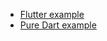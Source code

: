 - [Flutter example](https://github.com/justprodev/json_fetcher/tree/master/examples/flutter_json_fetcher_example)
- [Pure Dart example](https://github.com/justprodev/json_fetcher/tree/master/examples/flutter_json_fetcher_example)
